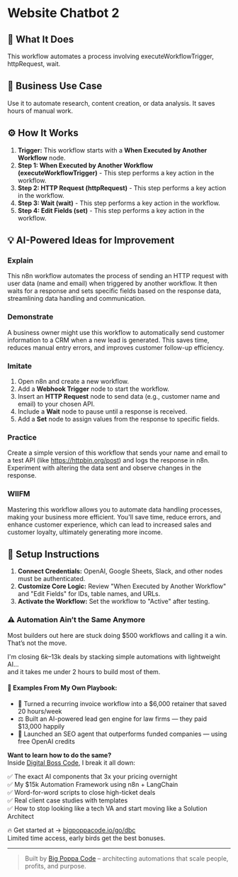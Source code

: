 # Website Chatbot   2

## 🚀 What It Does
This workflow automates a process involving executeWorkflowTrigger, httpRequest, wait.

## 💼 Business Use Case
Use it to automate research, content creation, or data analysis. It saves hours of manual work.

## ⚙️ How It Works
1.  **Trigger:** This workflow starts with a **When Executed by Another Workflow** node.
2. **Step 1: When Executed by Another Workflow (executeWorkflowTrigger)** - This step performs a key action in the workflow.
3. **Step 2: HTTP Request (httpRequest)** - This step performs a key action in the workflow.
4. **Step 3: Wait (wait)** - This step performs a key action in the workflow.
5. **Step 4: Edit Fields (set)** - This step performs a key action in the workflow.

## 💡 AI-Powered Ideas for Improvement
### Explain
This n8n workflow automates the process of sending an HTTP request with user data (name and email) when triggered by another workflow. It then waits for a response and sets specific fields based on the response data, streamlining data handling and communication.

### Demonstrate
A business owner might use this workflow to automatically send customer information to a CRM when a new lead is generated. This saves time, reduces manual entry errors, and improves customer follow-up efficiency.

### Imitate
1. Open n8n and create a new workflow.
2. Add a **Webhook Trigger** node to start the workflow.
3. Insert an **HTTP Request** node to send data (e.g., customer name and email) to your chosen API.
4. Include a **Wait** node to pause until a response is received.
5. Add a **Set** node to assign values from the response to specific fields.

### Practice
Create a simple version of this workflow that sends your name and email to a test API (like https://httpbin.org/post) and logs the response in n8n. Experiment with altering the data sent and observe changes in the response.

### WIIFM
Mastering this workflow allows you to automate data handling processes, making your business more efficient. You'll save time, reduce errors, and enhance customer experience, which can lead to increased sales and customer loyalty, ultimately generating more income.

## 🔧 Setup Instructions
1. **Connect Credentials:** OpenAI, Google Sheets, Slack, and other nodes must be authenticated.
2. **Customize Core Logic:** Review "When Executed by Another Workflow" and "Edit Fields" for IDs, table names, and URLs.
3. **Activate the Workflow:** Set the workflow to "Active" after testing.

### ⚠️ Automation Ain’t the Same Anymore

Most builders out here are stuck doing $500 workflows and calling it a win.  
That’s not the move.  

I'm closing $6k–$13k deals by stacking simple automations with lightweight AI...  
and it takes me under 2 hours to build most of them.

#### 🧠 Examples From My Own Playbook:
- 🔁 Turned a recurring invoice workflow into a $6,000 retainer that saved 20 hours/week  
- ⚖️ Built an AI-powered lead gen engine for law firms — they paid $13,000 happily  
- 🚀 Launched an SEO agent that outperforms funded companies — using free OpenAI credits  

**Want to learn how to do the same?**  
Inside [Digital Boss Code](https://bigpoppacode.io/go/dbc), I break it all down:

✅ The exact AI components that 3x your pricing overnight  
✅ My $15k Automation Framework using n8n + LangChain  
✅ Word-for-word scripts to close high-ticket deals  
✅ Real client case studies with templates  
✅ How to stop looking like a tech VA and start moving like a Solution Architect  

🔥 Get started at → [bigpoppacode.io/go/dbc](https://bigpoppacode.io/go/dbc)  
Limited time access, early birds get the best bonuses.

---
> Built by [Big Poppa Code](https://bigpoppacode.io) – architecting automations that scale people, profits, and purpose.
